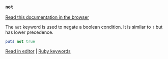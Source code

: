 ### `not`

[Read this documentation in the browser](https://github.com/Shopify/ruby-lsp/blob/main/static_docs/not.md)

The `not` keyword is used to negate a boolean condition. It is similar to `!` but has lower precedence.

```ruby
puts not true
```

[Read in editor](static_docs/not.md) | [Ruby keywords](https://docs.ruby-lang.org/en/3.3/keywords_rdoc.html)
